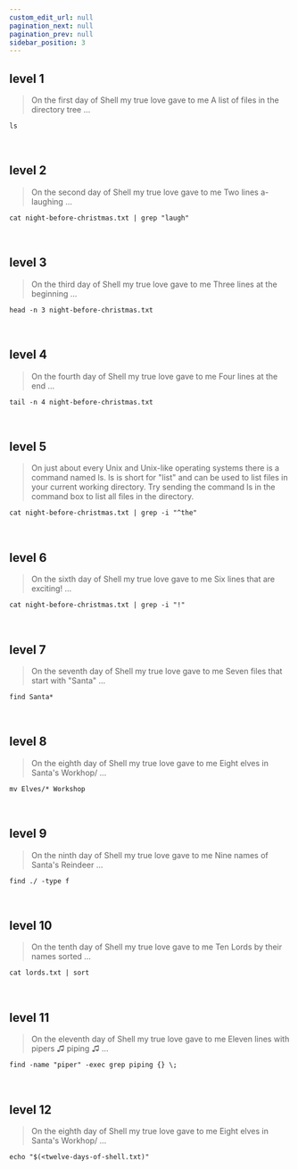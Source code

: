 ```yaml
---
custom_edit_url: null
pagination_next: null
pagination_prev: null
sidebar_position: 3
---
```


## level 1
> On the first day of Shell my true love gave to me
> A list of files in the directory tree …

```
ls
```

&nbsp;


## level 2
> On the second day of Shell my true love gave to me
> Two lines a-laughing …

```
cat night-before-christmas.txt | grep "laugh"
```

&nbsp;


## level 3
> On the third day of Shell my true love gave to me
> Three lines at the beginning …

```
head -n 3 night-before-christmas.txt
```

&nbsp;

## level 4
> On the fourth day of Shell my true love gave to me
> Four lines at the end …

```
tail -n 4 night-before-christmas.txt
```

&nbsp;

## level 5
> On just about every Unix and Unix-like operating systems there is a command named ls. ls is short for "list" and can be used to list files in your current working directory. Try sending the command ls in the command box to list all files in the directory.

```
cat night-before-christmas.txt | grep -i "^the" 
```

&nbsp;

## level 6
> On the sixth day of Shell my true love gave to me
> Six lines that are exciting! …

```
cat night-before-christmas.txt | grep -i "!" 
```

&nbsp;

## level 7
> On the seventh day of Shell my true love gave to me
> Seven files that start with "Santa" …

```
find Santa* 
```

&nbsp;

## level 8
> On the eighth day of Shell my true love gave to me
> Eight elves in Santa's Workhop/ …

```
mv Elves/* Workshop
```

&nbsp;

## level 9
> On the ninth day of Shell my true love gave to me
> Nine names of Santa's Reindeer …

```
find ./ -type f
```

&nbsp;

## level 10
> On the tenth day of Shell my true love gave to me
> Ten Lords by their names sorted …

```
cat lords.txt | sort
```

&nbsp;

## level 11
> On the eleventh day of Shell my true love gave to me
> Eleven lines with pipers ♫ piping ♫ …

```
find -name "piper" -exec grep piping {} \;
```

&nbsp;

## level 12
> On the eighth day of Shell my true love gave to me
> Eight elves in Santa's Workhop/ …

```
echo "$(<twelve-days-of-shell.txt)"
```

